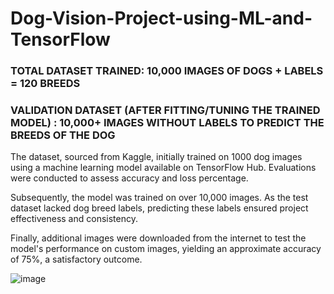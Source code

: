 # Dog-Vision-Project-using-ML-and-TensorFlow
### TOTAL DATASET TRAINED: 10,000 IMAGES OF DOGS + LABELS = 120 BREEDS <br>
### VALIDATION DATASET (AFTER FITTING/TUNING THE TRAINED MODEL) : 10,000+ IMAGES WITHOUT LABELS TO PREDICT THE BREEDS OF THE DOG <br>

The dataset, sourced from Kaggle, initially trained on 1000 dog images using a machine learning model available on TensorFlow Hub. Evaluations were conducted to assess accuracy and loss percentage.<br>

Subsequently, the model was trained on over 10,000 images. As the test dataset lacked dog breed labels, predicting these labels ensured project effectiveness and consistency.<br>

Finally, additional images were downloaded from the internet to test the model's performance on custom images, yielding an approximate accuracy of 75%, a satisfactory outcome.<br>

![image](https://github.com/abhinav-gera12/Dog-Vision-Project-using-ML-and-TensorFlow/assets/63844738/a06b98f5-7993-42f0-9b74-442848185c3d)

